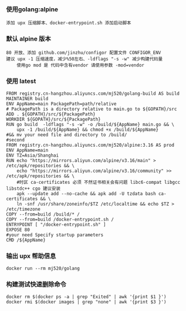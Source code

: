 ### 使用golang:alpine 
    添加 upx 压缩脚本、docker-entrypoint.sh 添加启动脚本
### 默认 alpine 版本
    80 开放、添加 github.com/jinzhu/configor 配置文件 CONFIGOR_ENV
    建议 upx -1 压缩速度，减少%50左右、-ldflags "-s -w" 减少构建代码量
        使用go mod 是 代码中含有vendor 请使用参数 -mod=vendor
### 使用 latest
```
FROM registry.cn-hangzhou.aliyuncs.com/mj520/golang-build AS build
MAINTAINER build
ENV AppName=main PackagePath=path/relative
# PackagePath is a directory relative to main.go to ${GOPATH}/src
ADD . ${GOPATH}/src/${PackagePath}
WORKDIR ${GOPATH}/src/${PackagePath}
RUN go build  -ldflags "-s -w" -o /build/${AppName} main.go && \
    upx -1 /build/${AppName} && chmod +x /build/${AppName}
#&& mv your need file and directory to /build/
#second
FROM registry.cn-hangzhou.aliyuncs.com/mj520/alpine:3.16 AS prod
ENV AppName=main
ENV TZ=Asia/Shanghai
RUN echo "https://mirrors.aliyun.com/alpine/v3.16/main" > /etc/apk/repositories && \
    echo "https://mirrors.aliyun.com/alpine/v3.16/community" >> /etc/apk/repositories && \
    #时区 ca-certificates 必须 不然证书相关会有问题 libc6-compat libgcc libstdc++ cgo 建议安装
    apk --update add --no-cache && apk add -U tzdata bash ca-certificates && \
    ln -snf /usr/share/zoneinfo/$TZ /etc/localtime && echo $TZ > /etc/timezone
COPY --from=build /build/* /
COPY --from=build /docker-entrypoint.sh /
ENTRYPOINT [ "/docker-entrypoint.sh" ]
EXPOSE 80
#your need Specify startup parameters
CMD /${AppName} 
````
### 输出 upx 帮助信息
    docker run --rm mj520/golang 

### 构建测试快速删除命令
    docker rm $(docker ps -a | grep "Exited" | awk '{print $1 }')
    docker rmi $(docker images | grep "none" | awk '{print $3 }')